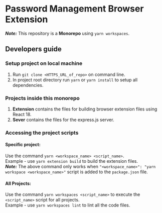 # Password Management Browser Extension

**_Note:_** This repository is a **Monorepo** using `yarn workspaces`.

## Developers guide
### Setup project on local machine
1. Run `git clone <HTTPS_URL_of_repo>` on command line.
2. In project root directory run `yarn` or `yarn install` to setup all dependencies.

### Projects inside this monorepo
1. **Extension** contains the files for building browser extension files using React 18.
2. **Sever** contains the files for the express.js server.

### Accessing the project scripts
#### Specific project:
Use the command `yarn <workspace_name> <script_name>`.\
Example - use `yarn extension build` to build the extension files.\
**_Note:_** The above command only works when `"<workspace_name>": "yarn workspace <workspace_name>"` script is added to the `package.json` file.


#### All Projects:
Use the command `yarn workspaces <script_name>` to execute the `<script_name>` script for all projects.\
Example - use `yarn workspaces lint` to lint all the code files.
